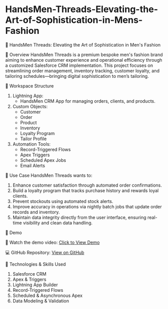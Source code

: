 # HandsMen-Threads-Elevating-the-Art-of-Sophistication-in-Mens-Fashion


👔 HandsMen Threads: Elevating the Art of Sophistication in Men's Fashion


📌 Overview
HandsMen Threads is a premium bespoke men's fashion brand aiming to enhance customer experience and operational efficiency through a customized Salesforce CRM implementation. This project focuses on streamlining order management, inventory tracking, customer loyalty, and tailoring schedules—bringing digital sophistication to men’s tailoring.


🧠 Workspace Structure
1. Lightning App:
    - HandsMen CRM App for managing orders, clients, and products.
2. Custom Objects:
    - Customer
    - Order
    - Product
    - Inventory
    - Loyalty Program
    - Tailor Profile
3. Automation Tools:
     - Record-Triggered Flows
     - Apex Triggers
     - Scheduled Apex Jobs
     - Email Alerts

  
💼 Use Case
HandsMen Threads wants to:

1. Enhance customer satisfaction through automated order confirmations.
2. Build a loyalty program that tracks purchase history and rewards loyal clients.
3. Prevent stockouts using automated stock alerts.
4. Improve accuracy in operations via nightly batch jobs that update order records and inventory.
5. Maintain data integrity directly from the user interface, ensuring real-time visibility and clean data handling.


🚀 Demo

🎥 Watch the demo video: [Click to View Demo](https://drive.google.com/drive/folders/1cztTth4txUeFAp_vFkxLtZG8eXM3JR5K?usp=sharing)  

💻 GitHub Repository: [View on GitHub](https://github.com/cassiopeiaObelidor/HandsMen-Threads-Elevating-the-Art-of-Sophistication-in-Mens-Fashion.git)



🧪 Technologies & Skills Used
1. Salesforce CRM
2. Apex & Triggers
3. Lightning App Builder
4. Record-Triggered Flows
5. Scheduled & Asynchronous Apex
6. Data Modeling & Validation
  
